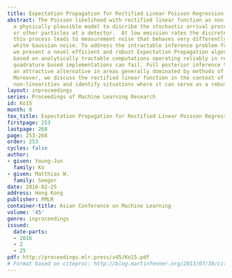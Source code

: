 ```yaml
---
title: Expectation Propagation for Rectified Linear Poisson Regression
abstract: The Poisson likelihood with rectified linear function as non-linearity is
  a physically plausible model to discribe the stochastic arrival process of photons
  or other particles at a detector.  At low emission rates the discrete nature of
  this process leads to measurement noise that behaves very differently from additive
  white Gaussian noise. To address the intractable inference problem for such models,
  we present a novel efficient and robust Expectation Propagation algorithm entirely
  based on analytically tractable computations operating reliably in regimes where
  quadrature based implementations can fail. Full posterior inference therefore becomes
  an attractive alternative in areas generally dominated by methods of point estimation.
  Moreover, we discuss the rectified linear function in the context of other common
  non-linearities and identify situations where it can serve as a robust alternative.
layout: inproceedings
series: Proceedings of Machine Learning Research
id: Ko15
month: 0
tex_title: Expectation Propagation for Rectified Linear Poisson Regression
firstpage: 253
lastpage: 268
page: 253-268
order: 253
cycles: false
author:
- given: Young-Jun
  family: Ko
- given: Matthias W.
  family: Seeger
date: 2016-02-25
address: Hong Kong
publisher: PMLR
container-title: Asian Conference on Machine Learning
volume: '45'
genre: inproceedings
issued:
  date-parts:
  - 2016
  - 2
  - 25
pdf: http://proceedings.mlr.press/v45/Ko15.pdf
# Format based on citeproc: http://blog.martinfenner.org/2013/07/30/citeproc-yaml-for-bibliographies/
---
```

